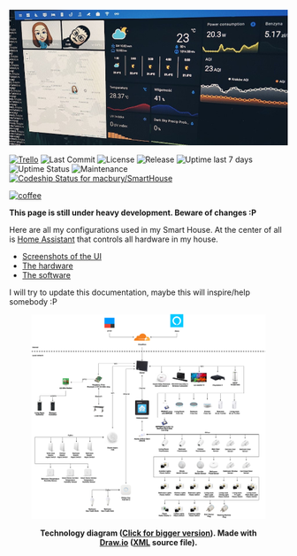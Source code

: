 ![header](header.jpg)

[![Trello](https://img.shields.io/badge/trello-board-blue.svg)](https://trello.com/b/pqCQJmVj)
![Last Commit](https://img.shields.io/github/last-commit/macbury/SmartHouse.svg)
![License](https://img.shields.io/github/license/macbury/SmartHouse.svg)
![Release](https://img.shields.io/github/release/macbury/SmartHouse.svg)
![Uptime last 7 days](https://img.shields.io/uptimerobot/ratio/7/m782818639-f9a1f36b2acd090bbfaa4435.svg)
![Uptime Status](https://img.shields.io/uptimerobot/status/m782818639-f9a1f36b2acd090bbfaa4435.svg)
![Maintenance](https://img.shields.io/maintenance/yes/2019.svg)
[![Codeship Status for macbury/SmartHouse](https://app.codeship.com/projects/4357d540-8959-0137-ee5a-3e01594af01a/status?branch=master)](https://app.codeship.com/projects/354541)

[![coffee](https://www.buymeacoffee.com/assets/img/custom_images/black_img.png)](https://www.buymeacoffee.com/r6sWkVoeU)

__This page is still under heavy development. Beware of changes :P__

Here are all my configurations used in my Smart House. At the center of all is [Home Assistant](https://home-assistant.io) that controls all hardware in my house.

* [Screenshots of the UI](HomeAssistant/Screens/)
* [The hardware](Hardware/)
* [The software](Software/Overview)

I will try to update this documentation, maybe this will inspire/help somebody :P

<div style="text-align: center">
    <figure>
        <div>
            <a href="https://www.draw.io/#Uhttps%3A%2F%2Fmacbury.github.io%2FSmartHouse%2FSmartHouse.xml"><img src="SmartHouse.png" alt="Smart House technology diagram"></a>
        </div>
        <figcaption>
            <p><strong>Technology diagram (<a href="SmartHouse.png">Click for bigger version</a>). Made with <a href="https://www.draw.io/">Draw.io</a> (<a href="SmartHouse.xml">XML</a> source file).</strong></p>
        </figcaption>
    </figure>
</div>
